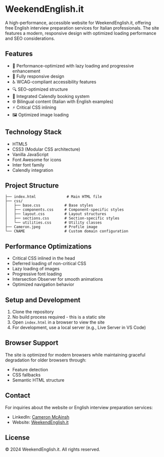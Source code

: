 # WeekendEnglish.it

A high-performance, accessible website for WeekendEnglish.it, offering free English interview preparation services for Italian professionals. The site features a modern, responsive design with optimized loading performance and SEO considerations.

## Features

- 🚀 Performance-optimized with lazy loading and progressive enhancement
- 📱 Fully responsive design
- ♿ WCAG-compliant accessibility features
- 🔍 SEO-optimized structure
- 📅 Integrated Calendly booking system
- 🌐 Bilingual content (Italian with English examples)
- ⚡ Critical CSS inlining
- 🖼️ Optimized image loading

## Technology Stack

- HTML5
- CSS3 (Modular CSS architecture)
- Vanilla JavaScript
- Font Awesome for icons
- Inter font family
- Calendly integration

## Project Structure

```
├── index.html              # Main HTML file
├── css/
│   ├── base.css           # Base styles
│   ├── components.css     # Component-specific styles
│   ├── layout.css         # Layout structures
│   ├── sections.css       # Section-specific styles
│   └── utilities.css      # Utility classes
├── Cameron.jpeg           # Profile image
└── CNAME                  # Custom domain configuration
```

## Performance Optimizations

- Critical CSS inlined in the head
- Deferred loading of non-critical CSS
- Lazy loading of images
- Progressive font loading
- Intersection Observer for smooth animations
- Optimized navigation behavior

## Setup and Development

1. Clone the repository
2. No build process required - this is a static site
3. Open `index.html` in a browser to view the site
4. For development, use a local server (e.g., Live Server in VS Code)

## Browser Support

The site is optimized for modern browsers while maintaining graceful degradation for older browsers through:
- Feature detection
- CSS fallbacks
- Semantic HTML structure

## Contact

For inquiries about the website or English interview preparation services:
- LinkedIn: [Cameron McAinsh](https://www.linkedin.com/in/cameron-mcainsh-56a4221b8/)
- Website: [WeekendEnglish.it](https://weekendenglish.it)

## License

© 2024 WeekendEnglish.it. All rights reserved.
